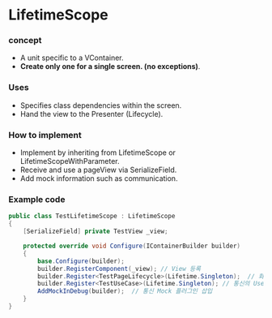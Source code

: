 # LifetimeScope

### concept

- A unit specific to a VContainer.
- **Create only one for a single screen. **<mark style="color:red;">**(no exceptions)**</mark>.

### Uses

- Specifies class dependencies within the screen.
- Hand the view to the Presenter (Lifecycle).

### How to implement

- Implement by inheriting from LifetimeScope or LifetimeScopeWithParameter.
- Receive and use a pageView via SerializeField.
- Add mock information such as communication.

### Example code

```csharp
public class TestLifetimeScope : LifetimeScope
{
    [SerializeField] private TestView _view;

    protected override void Configure(IContainerBuilder builder)
    {
        base.Configure(builder);
        builder.RegisterComponent(_view); // View 등록
        builder.Register<TestPageLifecycle>(Lifetime.Singleton);  // 화면별 Lifecycle 등록
        builder.Register<TestUseCase>(Lifetime.Singleton); // 통신의 UseCase 등록
        AddMockInDebug(builder);  // 통신 Mock 플러그인 삽입
    }
}
```


